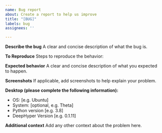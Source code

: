```yaml
---
name: Bug report
about: Create a report to help us improve
title: "[BUG]"
labels: bug
assignees: ''

---
```


**Describe the bug**
A clear and concise description of what the bug is.

**To Reproduce**
Steps to reproduce the behavior:

**Expected behavior**
A clear and concise description of what you expected to happen.

**Screenshots**
If applicable, add screenshots to help explain your problem.

**Desktop (please complete the following information):**
 - OS: [e.g. Ubuntu]
 - System: [optional, e.g. Theta]
 - Python version [e.g. 3.8]
 - DeepHyper Version [e.g. 0.1.11]

**Additional context**
Add any other context about the problem here.
